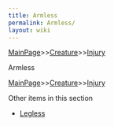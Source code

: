 ```yaml
---
title: Armless
permalink: Armless/
layout: wiki
---
```


[MainPage](/keeperrl_wiki/ "wikilink")>>[Creature](/keeperrl_wiki/Creature_Guide "wikilink")>>[Injury](/keeperrl_wiki/Injury "wikilink")

Armless

[MainPage](/keeperrl_wiki/ "wikilink")>>[Creature](/keeperrl_wiki/Creature_Guide "wikilink")>>[Injury](/keeperrl_wiki/Injury "wikilink")

Other items in this section
-    [Legless](/keeperrl_wiki/Legless "wikilink")
